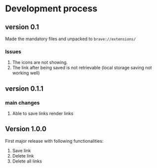 # Development process
## version 0.1
Made the mandatory files and unpacked to ``brave://extensions/``

### Issues
1. The icons are not showing.
2. The link after being saved is not retrievable (local storage saving not working well)

## version 0.1.1
### main changes
1. Able to save links render links


## Version 1.0.0
First major release with following functionalities:
1. Save link
2. Delete link
3. Delete all links
